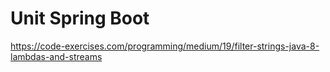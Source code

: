 # Unit Spring Boot

https://code-exercises.com/programming/medium/19/filter-strings-java-8-lambdas-and-streams
